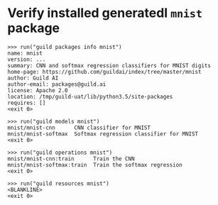 # Verify installed generatedl `mnist` package

    >>> run("guild packages info mnist")
    name: mnist
    version: ...
    summary: CNN and softmax regression classifiers for MNIST digits
    home-page: https://github.com/guildai/index/tree/master/mnist
    author: Guild AI
    author-email: packages@guild.ai
    license: Apache 2.0
    location: /tmp/guild-uat/lib/python3.5/site-packages
    requires: []
    <exit 0>

    >>> run("guild models mnist")
    mnist/mnist-cnn      CNN classifier for MNIST
    mnist/mnist-softmax  Softmax regression classifier for MNIST
    <exit 0>

    >>> run("guild operations mnist")
    mnist/mnist-cnn:train      Train the CNN
    mnist/mnist-softmax:train  Train the softmax regression
    <exit 0>

    >>> run("guild resources mnist")
    <BLANKLINE>
    <exit 0>
